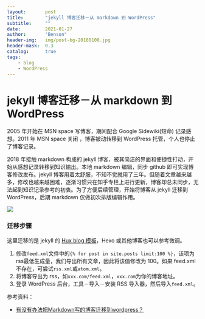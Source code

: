 ```yaml
---
layout:       post
title:        "jekyll 博客迁移－从 markdown 到 WordPress"
subtitle:     ""
date:         2021-01-27
author:       "Benson"
header-img:   img/post-bg-20180108.jpg
header-mask:  0.3
catalog:      true
tags: 
    - blog
    - WordPress
---
```

# jekyll 博客迁移－从 markdown 到 WordPress

2005 年开始在 MSN space 写博客，期间配合 Google Sidewiki(短命) 记录感想。2011 年 MSN space 关闭 ，博客被动转移到 WordPress 托管，个人也停止了博客记录。

2018 年接触 markdown 构成的 jekyll 博客，被其简洁的界面和便捷性打动，开始从感想记录转移到知识输出。本地 markdown 编辑，同步 github 即可实现博客修改发布。jekyll 博客用着太舒服，不知不觉就用了三年。但随着文章越来越多，修改也越来越困难，逐渐习惯只在知乎专栏上进行更新，博客却总未同步，无法起到知识记录参考的初衷。为了方便后续管理，开始将博客从 jekyll 迁移到 WordPress，后期 markdown 仅做初次排版编辑作用。

![](http://tc.seoipo.com/20210127192533.png)

### 迁移步骤
这里迁移的是 jekyll 的 [Hux blog 模板](https://github.com/Huxpro/huxpro.github.io)，Hexo 或其他博客也可以参考微调。
1. 修改`feed.xml`文件中的`{% for post in site.posts limit:100 %}`，该项为 rss最低生成量，我们导出所有文章，因此将该值修改为 100。如果 feed.xml 不存在，可尝试`rss.xml`或`atom.xml`。
2. 将博客导出为 rss，如`xxx.com/feed.xml`，`xxx.com`为你的博客地址。
3. 登录 WordPress 后台，工具－导入－安装 RSS 导入器，然后导入`feed.xml`。

参考资料：
* [有没有办法把Markdown写的博客迁移到wordpress？](https://www.v2ex.com/t/73385)

